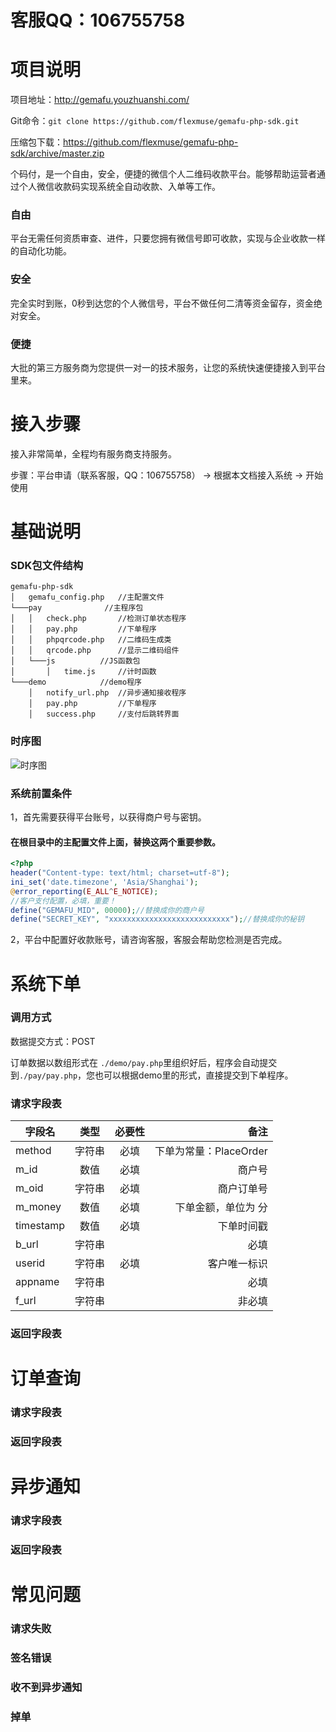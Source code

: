 # 客服QQ：106755758
# 项目说明
项目地址：http://gemafu.youzhuanshi.com/

Git命令：`git clone https://github.com/flexmuse/gemafu-php-sdk.git`

压缩包下载：https://github.com/flexmuse/gemafu-php-sdk/archive/master.zip

个码付，是一个自由，安全，便捷的微信个人二维码收款平台。能够帮助运营者通过个人微信收款码实现系统全自动收款、入单等工作。
### 自由
平台无需任何资质审查、进件，只要您拥有微信号即可收款，实现与企业收款一样的自动化功能。
### 安全
完全实时到账，0秒到达您的个人微信号，平台不做任何二清等资金留存，资金绝对安全。
### 便捷
大批的第三方服务商为您提供一对一的技术服务，让您的系统快速便捷接入到平台里来。
# 接入步骤
接入非常简单，全程均有服务商支持服务。

步骤：平台申请（联系客服，QQ：106755758） -> 根据本文档接入系统 -> 开始使用
# 基础说明
### SDK包文件结构
```
gemafu-php-sdk
│   gemafu_config.php   //主配置文件  
└───pay              //主程序包
│   │   check.php       //检测订单状态程序
│   │   pay.php         //下单程序
│   │   phpqrcode.php   //二维码生成类
│   │   qrcode.php      //显示二维码组件
│   └───js          //JS函数包
│       │   time.js     //计时函数
└───demo            //demo程序
    │   notify_url.php  //异步通知接收程序
    │   pay.php         //下单程序
    │   success.php     //支付后跳转界面
```
### 时序图
![时序图](https://cdn.flexmuse.com/gemafu/fodder/res/static/img/poe.jpg)
### 系统前置条件
1，首先需要获得平台账号，以获得商户号与密钥。

#### 在根目录中的主配置文件上面，替换这两个重要参数。
```php
<?php
header("Content-type: text/html; charset=utf-8");
ini_set('date.timezone', 'Asia/Shanghai');
@error_reporting(E_ALL^E_NOTICE);
//客户支付配置，必填，重要！
define("GEMAFU_MID", 00000);//替换成你的商户号
define("SECRET_KEY", "xxxxxxxxxxxxxxxxxxxxxxxxxxx");//替换成你的秘钥
```
2，平台中配置好收款账号，请咨询客服，客服会帮助您检测是否完成。
# 系统下单
### 调用方式
数据提交方式：POST

订单数据以数组形式在 `./demo/pay.php`里组织好后，程序会自动提交到`./pay/pay.php`，您也可以根据demo里的形式，直接提交到下单程序。

### 请求字段表
字段名|类型|必要性|备注
--|:--:|:--:|--:
method|字符串|必填|下单为常量：PlaceOrder
m_id|数值|必填|商户号
m_oid|字符串|必填|商户订单号
m_money|数值|必填|下单金额，单位为 分
timestamp|数值|必填|下单时间戳
b_url|字符串||必填|异步通知地址
userid|字符串|必填|客户唯一标识
appname|字符串||必填|商户系统应用名称
f_url|字符串||非必填|付款完成后跳转地址

### 返回字段表

# 订单查询
### 请求字段表

### 返回字段表

# 异步通知
### 请求字段表

### 返回字段表

# 常见问题
### 请求失败
### 签名错误
### 收不到异步通知
### 掉单